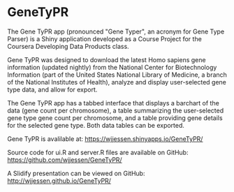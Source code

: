# GeneTyPR

The Gene TyPR app (pronounced "Gene Typer", an acronym for Gene Type Parser) is a Shiny application developed as a Course Project for the Coursera Developing Data Products class.

Gene TyPR was designed to download the latest Homo sapiens gene information (updated nightly) from the National Center for Biotechnology Information (part of the United States National Library of Medicine, a branch of the National Institutes of Health), analyze and display user-selected gene type data, and allow for export.

The Gene TyPR app has a tabbed interface that displays a barchart of the data (gene count per chromosome), a table summarizing the user-selected gene type gene count per chromosome, and a table providing gene details for the selected gene type. Both data tables can be exported.

Gene TyPR is avalilable at: https://wjjessen.shinyapps.io/GeneTyPR/

Source code for ui.R and server.R files are available on GitHub: https://github.com/wjjessen/GeneTyPR/

A Slidify presentation can be viewed on GitHub: http://wjjessen.github.io/GeneTyPR/
